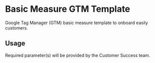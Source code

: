 # Basic Measure GTM Template
Google Tag Manager (GTM) basic measure template to onboard easily customers. 

## Usage
Required parameter(s) will be provided by the Customer Success team.
